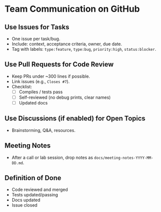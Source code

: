 # Team Communication on GitHub

## Use Issues for Tasks
- One issue per task/bug.
- Include: context, acceptance criteria, owner, due date.
- Tag with labels: `type:feature`, `type:bug`, `priority:high`, `status:blocker`.

## Use Pull Requests for Code Review
- Keep PRs under ~300 lines if possible.
- Link issues (e.g., `Closes #7`).
- Checklist:
  - [ ] Compiles / tests pass
  - [ ] Self-reviewed (no debug prints, clear names)
  - [ ] Updated docs

## Use Discussions (if enabled) for Open Topics
- Brainstorming, Q&A, resources.

## Meeting Notes
- After a call or lab session, drop notes as `docs/meeting-notes-YYYY-MM-DD.md`.

## Definition of Done
- Code reviewed and merged
- Tests updated/passing
- Docs updated
- Issue closed
